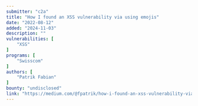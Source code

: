 ```yaml
---
submitter: "c2a"
title: "How I found an XSS vulnerability via using emojis"
date: "2022-08-12"
added: "2024-11-03"
description: ""
vulnerabilities: [
    "XSS"
]
programs: [
    "Swisscom"
]
authors: [
    "Patrik Fabian"
]
bounty: "undisclosed"
link: "https://medium.com/@fpatrik/how-i-found-an-xss-vulnerability-via-using-emojis-7ad72de49209"
---
```




